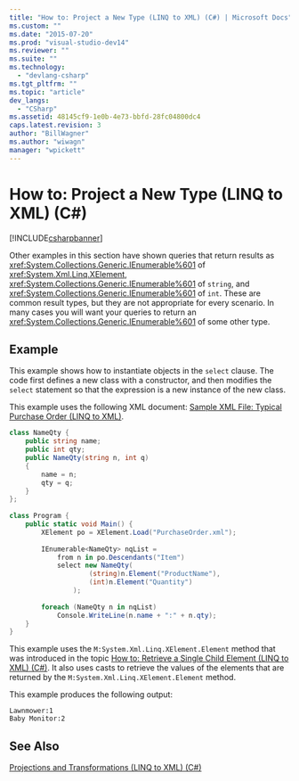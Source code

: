 ```yaml
---
title: "How to: Project a New Type (LINQ to XML) (C#) | Microsoft Docs"
ms.custom: ""
ms.date: "2015-07-20"
ms.prod: "visual-studio-dev14"
ms.reviewer: ""
ms.suite: ""
ms.technology: 
  - "devlang-csharp"
ms.tgt_pltfrm: ""
ms.topic: "article"
dev_langs: 
  - "CSharp"
ms.assetid: 48145cf9-1e0b-4e73-bbfd-28fc04800dc4
caps.latest.revision: 3
author: "BillWagner"
ms.author: "wiwagn"
manager: "wpickett"
---
```

# How to: Project a New Type (LINQ to XML) (C#)
[!INCLUDE[csharpbanner](../../../../includes/csharpbanner.md)]

Other examples in this section have shown queries that return results as <xref:System.Collections.Generic.IEnumerable%601> of <xref:System.Xml.Linq.XElement>, <xref:System.Collections.Generic.IEnumerable%601> of `string`, and <xref:System.Collections.Generic.IEnumerable%601> of `int`. These are common result types, but they are not appropriate for every scenario. In many cases you will want your queries to return an <xref:System.Collections.Generic.IEnumerable%601> of some other type.  
  
## Example  
 This example shows how to instantiate objects in the `select` clause. The code first defines a new class with a constructor, and then modifies the `select` statement so that the expression is a new instance of the new class.  
  
 This example uses the following XML document: [Sample XML File: Typical Purchase Order (LINQ to XML)](../../../../csharp/programming-guide/concepts/linq/sample-xml-file-typical-purchase-order-linq-to-xml.md).  
  
```csharp  
class NameQty {  
    public string name;  
    public int qty;  
    public NameQty(string n, int q)  
    {  
        name = n;  
        qty = q;  
    }  
};  
  
class Program {  
    public static void Main() {  
        XElement po = XElement.Load("PurchaseOrder.xml");  
  
        IEnumerable<NameQty> nqList =  
            from n in po.Descendants("Item")  
            select new NameQty(  
                    (string)n.Element("ProductName"),  
                    (int)n.Element("Quantity")  
                );  
  
        foreach (NameQty n in nqList)  
            Console.WriteLine(n.name + ":" + n.qty);  
    }  
}  
```  
  
 This example uses the `M:System.Xml.Linq.XElement.Element` method that was introduced in the topic [How to: Retrieve a Single Child Element (LINQ to XML) (C#)](../../../../csharp/programming-guide/concepts/linq/how-to-retrieve-a-single-child-element-linq-to-xml.md). It also uses casts to retrieve the values of the elements that are returned by the `M:System.Xml.Linq.XElement.Element` method.  
  
 This example produces the following output:  
  
```  
Lawnmower:1  
Baby Monitor:2  
```  
  
## See Also  
 [Projections and Transformations (LINQ to XML) (C#)](../../../../csharp/programming-guide/concepts/linq/projections-and-transformations-linq-to-xml.md)
